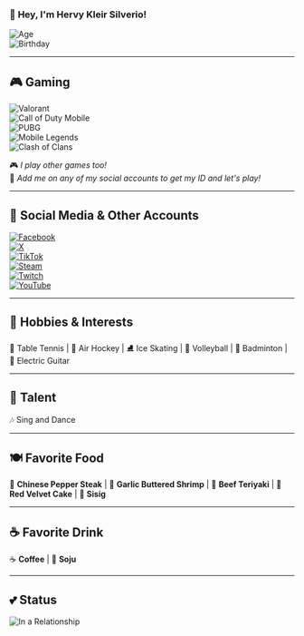 ### 🌟 **Hey, I'm Hervy Kleir Silverio!**  
![Age](https://img.shields.io/badge/Age-20-darkblue?style=for-the-badge)  
![Birthday](https://img.shields.io/badge/Birthday-January_24,_2005-gray?style=for-the-badge)  

---

## 🎮 **Gaming**  
![Valorant](https://img.shields.io/badge/Valorant-hervykleir%230001-red?style=for-the-badge&logo=valorant&logoColor=white)  
![Call of Duty Mobile](https://img.shields.io/badge/Call_of_Duty_Mobile-Player-black?style=for-the-badge&logo=call-of-duty&logoColor=white)  
![PUBG](https://img.shields.io/badge/PUBG-Player-gray?style=for-the-badge&logo=pubg&logoColor=white)  
![Mobile Legends](https://img.shields.io/badge/Mobile_Legends-Player-blue?style=for-the-badge&logo=mobile-legends&logoColor=white)  
![Clash of Clans](https://img.shields.io/badge/Clash_of_Clans-Player-darkred?style=for-the-badge&logo=clash-of-clans&logoColor=white)  

🎮 *I play other games too!*  
💬 *Add me on any of my social accounts to get my ID and let's play!*  

---

## 📘 **Social Media & Other Accounts**  
[![Facebook](https://img.shields.io/badge/Facebook-Hervy_Silverio-1877F2?style=for-the-badge&logo=facebook&logoColor=white)](https://www.facebook.com/share/12F8eoR6s6i/?mibextid=wwXIfr)  
[![X](https://img.shields.io/badge/X-HERVY_KLEIR-000000?style=for-the-badge&logo=x&logoColor=white)](https://www.x.com/achle_es)  
[![TikTok](https://img.shields.io/badge/TikTok-HERVY_KLEIR-ff0050?style=for-the-badge&logo=tiktok&logoColor=white)](https://www.tiktok.com/@achle.es)  
[![Steam](https://img.shields.io/badge/Steam-hervykleir-darkgray?style=for-the-badge&logo=steam&logoColor=white)](https://steamcommunity.com/id/hervykleir/)  
[![Twitch](https://img.shields.io/badge/Twitch-hervykleir-6441A5?style=for-the-badge&logo=twitch&logoColor=white)](https://www.twitch.tv/hervykleir)  
[![YouTube](https://img.shields.io/badge/YouTube-hervykleir-FF0000?style=for-the-badge&logo=youtube&logoColor=white)](https://www.youtube.com/@hervykleir)  

---

## 🎯 **Hobbies & Interests**  
🏓 Table Tennis | 🎯 Air Hockey | ⛸️ Ice Skating | 🏐 Volleyball | 🏸 Badminton | 🎸 Electric Guitar  

---

## 🎤 **Talent**  
🎶 Sing and Dance  

---

## 🍽️ **Favorite Food**  
🥩 **Chinese Pepper Steak** | 🍤 **Garlic Buttered Shrimp** | 🍱 **Beef Teriyaki** | 🍰 **Red Velvet Cake** | 🐷 **Sisig**  

---

## ☕ **Favorite Drink**  
☕ **Coffee** | 🍺 **Soju**  

---

## 💕 **Status**  
![In a Relationship](https://img.shields.io/badge/In_a_Relationship_since-November_2022-darkred?style=for-the-badge&logo=heart)  
